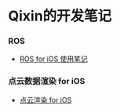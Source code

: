 # Qixin的开发笔记

### ROS

- [ROS for iOS 使用笔记](https://github.com/qixin1106/DevelopmentNotes/blob/master/ROS/README.md)

### 点云数据渲染 for iOS

- [点云渲染 for iOS](https://github.com/qixin1106/DevelopmentNotes/blob/master/ROS/README.md)